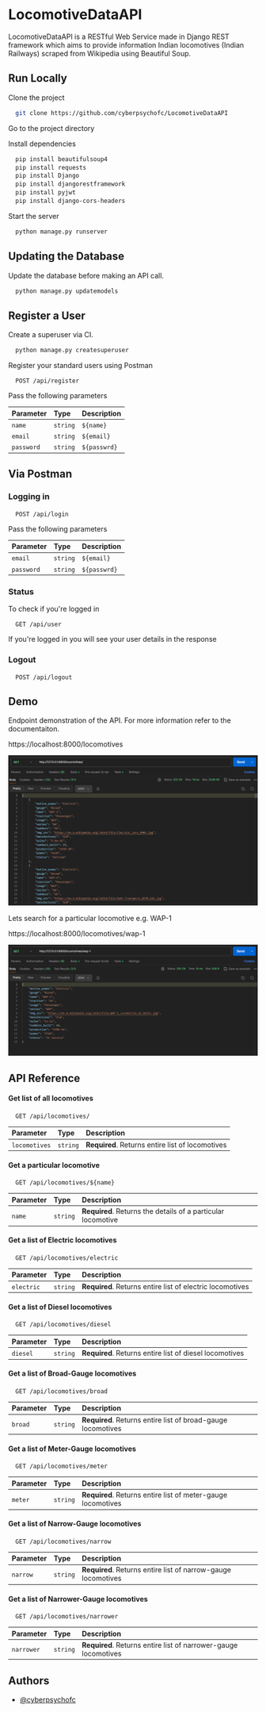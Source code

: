 
# LocomotiveDataAPI

LocomotiveDataAPI is a RESTful Web Service made in Django REST framework which aims to provide information Indian locomotives (Indian Railways) scraped from Wikipedia using Beautiful Soup.

## Run Locally

Clone the project

```bash
  git clone https://github.com/cyberpsychofc/LocomotiveDataAPI
```

Go to the project directory

Install dependencies

```bash
  pip install beautifulsoup4
  pip install requests
  pip install Django
  pip install djangorestframework
  pip install pyjwt
  pip install django-cors-headers
```

Start the server

```bash
  python manage.py runserver
```
## Updating the Database

Update the database before making an API call.

```bash
  python manage.py updatemodels
```

## Register a User
Create a superuser via CI. 
```bash
  python manage.py createsuperuser
```
Register your standard users using Postman

```http
  POST /api/register
```
Pass the following parameters

| Parameter | Type     | Description                |
| :-------- | :------- | :------------------------- |
| `name` | `string` | `${name}` |
| `email` | `string` | `${email}` |
| `password` | `string` | `${passwrd}` |

## Via Postman
### Logging in

```http
  POST /api/login
```
Pass the following parameters

| Parameter | Type     | Description                |
| :-------- | :------- | :------------------------- |
| `email` | `string` | `${email}` |
| `password` | `string` | `${passwrd}` |
### Status
To check if you're logged in
```http
  GET /api/user
```
If you're logged in you will see your user details in the response

### Logout
```http
  POST /api/logout
```
    
## Demo

Endpoint demonstration of the API. For more information refer to the documentaiton.

https://localhost:8000/locomotives

![demo](./demo.png)

Lets search for a particular locomotive e.g. WAP-1

https://localhost:8000/locomotives/wap-1

![demo2](./demo2.png)


## API Reference

#### Get list of all locomotives

```http
  GET /api/locomotives/
```

| Parameter | Type     | Description                |
| :-------- | :------- | :------------------------- |
| `locomotives` | `string` | **Required**. Returns entire list of locomotives |

#### Get a particular locomotive

```http
  GET /api/locomotives/${name}
```

| Parameter | Type     | Description                       |
| :-------- | :------- | :-------------------------------- |
| `name`      | `string` | **Required**. Returns the details of a particular locomotive |

#### Get a list of Electric locomotives

```http
  GET /api/locomotives/electric
```

| Parameter | Type     | Description                       |
| :-------- | :------- | :-------------------------------- |
| `electric`      | `string` | **Required**. Returns entire list of electric locomotives |

#### Get a list of Diesel locomotives
```http
  GET /api/locomotives/diesel
```
| Parameter | Type     | Description                       |
| :-------- | :------- | :-------------------------------- |
| `diesel`      | `string` | **Required**. Returns entire list of diesel locomotives |

#### Get a list of Broad-Gauge locomotives

```http
  GET /api/locomotives/broad
```

| Parameter | Type     | Description                       |
| :-------- | :------- | :-------------------------------- |
| `broad`      | `string` | **Required**. Returns entire list of broad-gauge locomotives |
#### Get a list of Meter-Gauge locomotives

```http
  GET /api/locomotives/meter
```

| Parameter | Type     | Description                       |
| :-------- | :------- | :-------------------------------- |
| `meter`      | `string` | **Required**. Returns entire list of meter-gauge locomotives |

#### Get a list of Narrow-Gauge locomotives

```http
  GET /api/locomotives/narrow
```

| Parameter | Type     | Description                       |
| :-------- | :------- | :-------------------------------- |
| `narrow`      | `string` | **Required**. Returns entire list of narrow-gauge locomotives |

#### Get a list of Narrower-Gauge locomotives

```http
  GET /api/locomotives/narrower
```

| Parameter | Type     | Description                       |
| :-------- | :------- | :-------------------------------- |
| `narrower`      | `string` | **Required**. Returns entire list of narrower-gauge locomotives |


## Authors

- [@cyberpsychofc](https://www.github.com/cyberpsychofc)